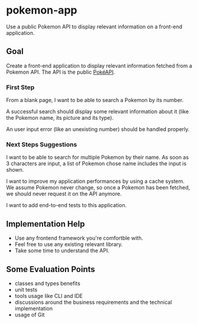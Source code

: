 # pokemon-app

Use a public Pokemon API to display relevant information on a front-end application.

## Goal

Create a front-end application to display relevant information fetched from a Pokemon API. The API is the public [PokéAPI](https://pokeapi.co/).

### First Step

From a blank page, I want to be able to search a Pokemon by its number.

A successful search should display some relevant information about it (like the Pokemon name, its picture and its type).

An user input error (like an unexisting number) should be handled properly.

### Next Steps Suggestions

I want to be able to search for multiple Pokemon by their name. As soon as 3 characters are input, a list of Pokemon chose name includes the input is shown.

I want to improve my application performances by using a cache system. We assume Pokemon never change, so once a Pokemon has been fetched, we should never request it on the API anymore.

I want to add end-to-end tests to this application.

## Implementation Help

- Use any frontend framework you're comfortble with.
- Feel free to use any existing relevant library.
- Take some time to understand the API.

## Some Evaluation Points

- classes and types benefits
- unit tests
- tools usage like CLI and IDE
- discussions around the business requirements and the technical implementation
- usage of Git